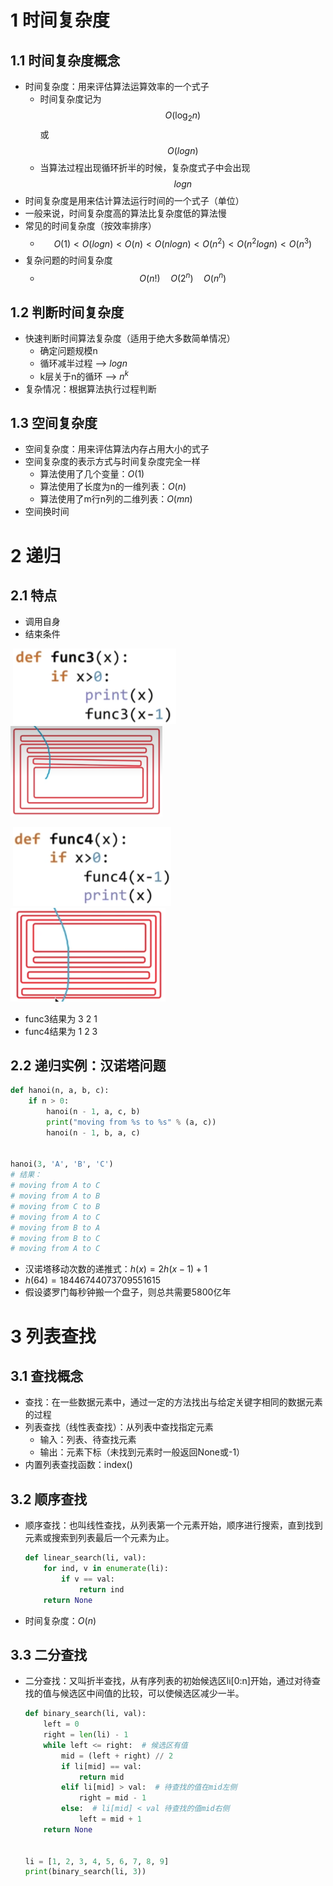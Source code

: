 # 1 时间复杂度

## 1.1 时间复杂度概念

* 时间复杂度：用来评估算法运算效率的一个式子
  * 时间复杂度记为$$O({\log_2n})$$或$$O(logn)$$
  * 当算法过程出现循环折半的时候，复杂度式子中会出现$$logn$$
* 时间复杂度是用来估计算法运行时间的一个式子（单位）
* 一般来说，时间复杂度高的算法比复杂度低的算法慢
* 常见的时间复杂度（按效率排序）
  * $$O(1)<O(logn)<O(n)<O(nlogn)<O(n^2)<O(n^2logn)<O(n^3)$$
* 复杂问题的时间复杂度
  * $$O(n!)\quad O(2^n)\quad O(n^n)$$

## 1.2 判断时间复杂度

* 快速判断时间算法复杂度（适用于绝大多数简单情况）
  * 确定问题规模n
  * 循环减半过程 –> $logn$
  * k层关于n的循环 –> $n^k$
* 复杂情况：根据算法执行过程判断

## 1.3 空间复杂度

* 空间复杂度：用来评估算法内存占用大小的式子
* 空间复杂度的表示方式与时间复杂度完全一样
  * 算法使用了几个变量：$O(1)$
  * 算法使用了长度为n的一维列表：$O(n)$                                                                                    
  * 算法使用了m行n列的二维列表：$O(mn)$
* 空间换时间

# 2 递归

## 2.1 特点

* 调用自身
* 结束条件

​         ![image-20221101191913754](Algorithm.assets/image-20221101191913754.png)          <img src="Algorithm.assets/image-20221101191951948.png" alt="image-20221101191951948" style="zoom:67%;" /> 



​         ![image-20221101192051502](Algorithm.assets/image-20221101192051502.png)           <img src="Algorithm.assets/image-20221101192116906.png" alt="image-20221101192116906" style="zoom:67%;" />

* func3结果为 3 2 1
* func4结果为 1 2 3

## 2.2 递归实例：汉诺塔问题

```python
def hanoi(n, a, b, c):
    if n > 0:
        hanoi(n - 1, a, c, b)
        print("moving from %s to %s" % (a, c))
        hanoi(n - 1, b, a, c)


hanoi(3, 'A', 'B', 'C')
# 结果：
# moving from A to C
# moving from A to B
# moving from C to B
# moving from A to C
# moving from B to A
# moving from B to C
# moving from A to C
```

* 汉诺塔移动次数的递推式：$h(x)=2h(x-1)+1$
* $h(64)=18446744073709551615$
* 假设婆罗门每秒钟搬一个盘子，则总共需要5800亿年

# 3 列表查找

## 3.1 查找概念

* 查找：在一些数据元素中，通过一定的方法找出与给定关键字相同的数据元素的过程
* 列表查找（线性表查找）：从列表中查找指定元素
  * 输入：列表、待查找元素
  * 输出：元素下标（未找到元素时一般返回None或-1）
* 内置列表查找函数：index()

## 3.2 顺序查找

* 顺序查找：也叫线性查找，从列表第一个元素开始，顺序进行搜索，直到找到元素或搜索到列表最后一个元素为止。
  ```python
  def linear_search(li, val):
      for ind, v in enumerate(li):
          if v == val:
              return ind
      return None
  ```

* 时间复杂度：$O(n)$

## 3.3 二分查找

* 二分查找：又叫折半查找，从有序列表的初始候选区li[0:n]开始，通过对待查找的值与候选区中间值的比较，可以使候选区减少一半。
  ```python
  def binary_search(li, val):
      left = 0
      right = len(li) - 1
      while left <= right:  # 候选区有值
          mid = (left + right) // 2
          if li[mid] == val:
              return mid
          elif li[mid] > val:  # 待查找的值在mid左侧
              right = mid - 1
          else:  # li[mid] < val 待查找的值mid右侧
              left = mid + 1
      return None
  
  
  li = [1, 2, 3, 4, 5, 6, 7, 8, 9]
  print(binary_search(li, 3))
  ```

  
